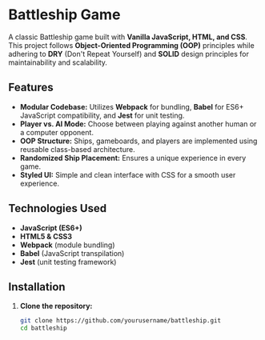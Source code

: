 # **Battleship Game**

A classic Battleship game built with **Vanilla JavaScript, HTML, and CSS**. This project follows **Object-Oriented Programming (OOP)** principles while adhering to **DRY** (Don't Repeat Yourself) and **SOLID** design principles for maintainability and scalability.

## **Features**

- **Modular Codebase:** Utilizes **Webpack** for bundling, **Babel** for ES6+ JavaScript compatibility, and **Jest** for unit testing.
- **Player vs. AI Mode:** Choose between playing against another human or a computer opponent.
- **OOP Structure:** Ships, gameboards, and players are implemented using reusable class-based architecture.
- **Randomized Ship Placement:** Ensures a unique experience in every game.
- **Styled UI:** Simple and clean interface with CSS for a smooth user experience.

## **Technologies Used**

- **JavaScript (ES6+)**
- **HTML5 & CSS3**
- **Webpack** (module bundling)
- **Babel** (JavaScript transpilation)
- **Jest** (unit testing framework)

## **Installation**

1. **Clone the repository:**
   ```sh
   git clone https://github.com/yourusername/battleship.git
   cd battleship
   ```
